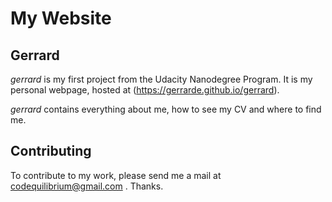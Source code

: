 # My Website
## Gerrard
*gerrard* is my first project from the Udacity Nanodegree Program. It is my personal webpage, hosted at (https://gerrarde.github.io/gerrard).

*gerrard* contains everything about me, how to see my CV and where to find me. 

## Contributing
To contribute to my work, please send me a mail at codequilibrium@gmail.com . Thanks.